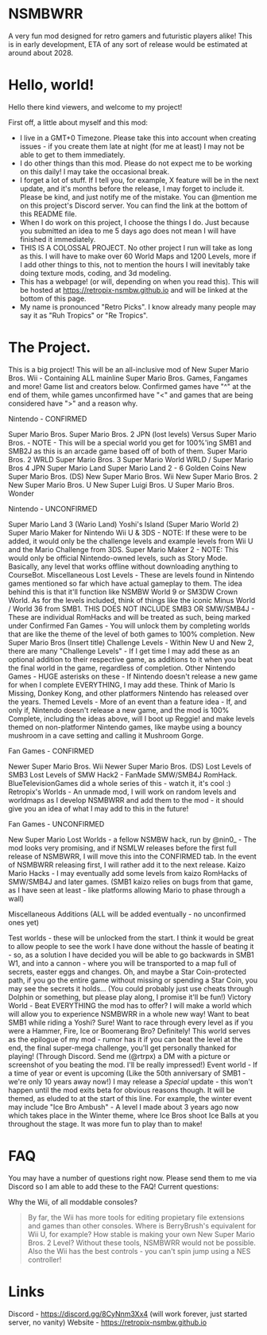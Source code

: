 # NSMBWRR
A very fun mod designed for retro gamers and futuristic players alike! This is in early development, ETA of any sort of release would be estimated at around about 2028.

# Hello, world!
Hello there kind viewers, and welcome to my project!

First off, a little about myself and this mod:

- I live in a GMT+0 Timezone. Please take this into account when creating issues - if you create them late at night (for me at least) I may not be able to get to them immediately.
- I do other things than this mod. Please do not expect me to be working on this daily! I may take the occasional break.
- I forget a lot of stuff. If I tell you, for example, X feature will be in the next update, and it's months before the release, I may forget to include it. Please be kind, and just notify me of the mistake. You can @mention me on this project's Discord server. You can find the link at the bottom of this README file.
- When I do work on this project, I choose the things I do. Just because you submitted an idea to me 5 days ago does not mean I will have finished it immediately.
- THIS IS A COLOSSAL PROJECT. No other project I run will take as long as this. I will have to make over 60 World Maps and 1200 Levels, more if I add other things to this, not to mention the hours I will inevitably take doing texture mods, coding, and 3d modeling.
- This has a webpage! (or will, depending on when you read this). This will be hosted at https://retropix-nsmbw.github.io and will be linked at the bottom of this page.
- My name is pronounced "Retro Picks". I know already many people may say it as "Ruh Tropics" or "Re Tropics".

# The Project.

This is a big project! This will be an all-inclusive mod of New Super Mario Bros. Wii - Containing ALL mainline Super Mario Bros. Games, Fangames and more! Game list and creators below. Confirmed games have "^" at the end of them, while games unconfirmed have "<" and games that are being considered have ">" and a reason why.

Nintendo - CONFIRMED

Super Mario Bros.
Super Mario Bros. 2 JPN (lost levels)
Versus Super Mario Bros. - NOTE - This will be a special world you get for 100%'ing SMB1 and SMB2J as this is an arcade game based off of both of them.
Super Mario Bros. 2 WRLD
Super Mario Bros. 3
Super Mario World WRLD / Super Mario Bros 4 JPN
Super Mario Land
Super Mario Land 2 - 6 Golden Coins
New Super Mario Bros. (DS)
New Super Mario Bros. Wii
New Super Mario Bros. 2
New Super Mario Bros. U
New Super Luigi Bros. U
Super Mario Bros. Wonder

Nintendo - UNCONFIRMED

Super Mario Land 3 (Wario Land)
Yoshi's Island (Super Mario World 2)
Super Mario Maker for Nintendo Wii U & 3DS - NOTE: If these were to be added, it would only be the challenge levels and example levels from Wii U and the Mario Challenge from 3DS.
Super Mario Maker 2 - NOTE: This would only be official Nintendo-owned levels, such as Story Mode. Basically, any level that works offline without downloading anything to CourseBot.
Miscellaneous Lost Levels - These are levels found in Nintendo games mentioned so far which have actual gameplay to them. The idea behind this is that it'll function like NSMBW World 9 or SM3DW Crown World. As for the levels included, think of things like the iconic Minus World / World 36 from SMB1. THIS DOES NOT INCLUDE SMB3 OR SMW/SMB4J - These are individual RomHacks and will be treated as such, being marked under Confirmed Fan Games - You will unlock them by completing worlds that are like the theme of the level of both games to 100% completion.
New Super Mario Bros (Insert title) Challenge Levels - Within New U and New 2, there are many "Challenge Levels" - If I get time I may add these as an optional addition to their respective game, as additions to it when you beat the final world in the game, regardless of completion.
Other Nintendo Games - HUGE asterisks on these - If Nintendo doesn't release a new game for when I complete EVERYTHING, I may add these. Think of Mario Is Missing, Donkey Kong, and other platformers Nintendo has released over the years.
Themed Levels - More of an event than a feature idea - If, and only if, Nintendo doesn't release a new game, and the mod is 100% Complete, including the ideas above, will I boot up Reggie! and make levels themed on non-platformer Nintendo games, like maybe using a bouncy mushroom in a cave setting and calling it Mushroom Gorge.

Fan Games - CONFIRMED

Newer Super Mario Bros. Wii
Newer Super Mario Bros. (DS)
Lost Levels of SMB3
Lost Levels of SMW
Hack2 - FanMade SMW/SMB4J RomHack. BlueTelevisionGames did a whole series of this - watch it, it's cool :)
Retropix's Worlds - An unmade mod, I will work on random levels and worldmaps as I develop NSMBWRR and add them to the mod - it should give you an idea of what I may add to this in the future!

Fan Games - UNCONFIRMED

New Super Mario Lost Worlds - a fellow NSMBW hack, run by @nin0_ - The mod looks very promising, and if NSMLW releases before the first full release of NSMBWRR, I will move this into the CONFIRMED tab. In the event of NSMBWRR releasing first, I will rather add it to the next release.
Kaizo Mario Hacks - I may eventually add some levels from kaizo RomHacks of SMW/SMB4J and later games. (SMB1 kaizo relies on bugs from that game, as I have seen at least - like platforms allowing Mario to phase through a wall)

Miscellaneous Additions (ALL will be added eventually - no unconfirmed ones yet)

Test worlds - these will be unlocked from the start. I think it would be great to allow people to see the work I have done without the hassle of beating it - so, as a solution I have decided you will be able to go backwards in SMB1 W1, and into a cannon - where you will be transported to a map full of secrets, easter eggs and changes. Oh, and maybe a Star Coin-protected path, if you go the entire game without missing or spending a Star Coin, you may see the secrets it holds... (You could probably just use cheats through Dolphin or something, but please play along, I promise it'll be fun!)
Victory World - Beat EVERYTHING the mod has to offer? I will make a world which will allow you to experience NSMBWRR in a whole new way! Want to beat SMB1 while riding a Yoshi? Sure! Want to race through every level as if you were a Hammer, Fire, Ice or Boomerang Bro? Definitely! This world serves as the epilogue of my mod - rumor has it if you can beat the level at the end, the final super-mega challenge, you'll get personally thanked for playing! (Through Discord. Send me (@rtrpx) a DM with a picture or screenshot of you beating the mod. I'll be really impressed!)
Event world - If a time of year or event is upcoming (Like the 50th anniversary of SMB1 - we're only 10 years away now!) I may release a *Special* update - this won't happen until the mod exits beta for obvious reasons though. It will be themed, as eluded to at the start of this line. For example, the winter event may include "Ice Bro Ambush" - A level I made about 3 years ago now which takes place in the Winter theme, where Ice Bros shoot Ice Balls at you throughout the stage. It was more fun to play than to make!

# FAQ

You may have a number of questions right now. Please send them to me via Discord so I am able to add these to the FAQ! Current questions:

Why the Wii, of all moddable consoles?
> By far, the Wii has more tools for editing propietary file extensions and games than other consoles. Where is BerryBrush's equivalent for Wii U, for example? How stable is making your own New Super Mario Bros. 2 Level? Without these tools, NSMBWRR would not be possible.
> Also the Wii has the best controls - you can't spin jump using a NES controller!

# Links

Discord - https://discord.gg/8CyNnm3Xx4 (will work forever, just started server, no vanity)
Website - https://retropix-nsmbw.github.io
